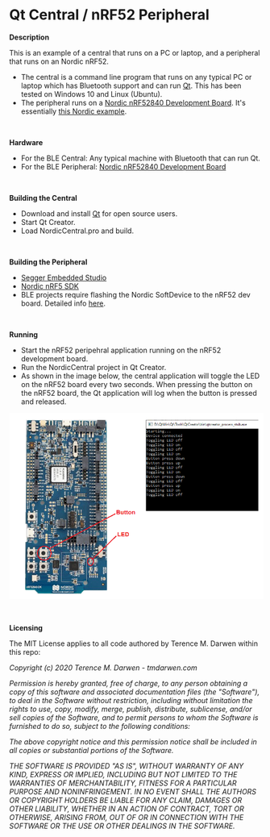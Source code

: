Qt Central / nRF52 Peripheral
=============================

**Description**

This is an example of a central that runs on a PC or laptop, and a peripheral that runs on an Nordic nRF52.
-   The central is a command line program that runs on any typical PC or laptop which has Bluetooth support and can run [Qt](https://www.qt.io/).  This has been tested on Windows 10 and Linux (Ubuntu).
-   The peripheral runs on a [Nordic nRF52840 Development Board](https://www.mouser.com/new/nordic-semiconductor/nordic-nRF52840-dev-kit/).  It's essentially [this Nordic example](https://infocenter.nordicsemi.com/topic/com.nordic.infocenter.sdk5.v14.2.0/ble_sdk_app_blinky.html).

 


**Hardware**
-   For the BLE Central: Any typical machine with Bluetooth that can run Qt.
-   For the BLE Peripheral: [Nordic nRF52840 Development Board](https://www.mouser.com/new/nordic-semiconductor/nordic-nRF52840-dev-kit/)

 


**Building the Central**
-   Download and install [Qt](https://www.qt.io/) for open source users.
-   Start Qt Creator.
-   Load NordicCentral.pro and build.

 


**Building the Peripheral**
-   [Segger Embedded Studio](https://www.nordicsemi.com/Software-and-Tools/Development-Tools/Segger-Embedded-Studio)
-   [Nordic nRF5 SDK](https://www.nordicsemi.com/Software-and-Tools/Software/nRF5-SDK) 
-   BLE projects require flashing the Nordic SoftDevice to the nRF52 dev board.  Detailed info [here](https://infocenter.nordicsemi.com/topic/com.nordic.infocenter.sdk5.v15.2.0/getting_started_softdevice.html).

 

**Running**
- Start the nRF52 peripehral application running on the nRF52 development board.
- Run the NordicCentral project in Qt Creator.
- As shown in the image below, the central application will toggle the LED on the nRF52 board every two seconds.  When pressing the button on the nRF52 board, the Qt application will log when the button is pressed and released.

![Heart Rate Collector Close Up](BoardAndCentral.png)

 

**Licensing**

The MIT License applies to all code authored by Terence M. Darwen within this repo:

*Copyright (c) 2020 Terence M. Darwen - tmdarwen.com*

*Permission is hereby granted, free of charge, to any person obtaining a copy of
this software and associated documentation files (the "Software"), to deal in
the Software without restriction, including without limitation the rights to
use, copy, modify, merge, publish, distribute, sublicense, and/or sell copies of
the Software, and to permit persons to whom the Software is furnished to do so,
subject to the following conditions:*

*The above copyright notice and this permission notice shall be included in all
copies or substantial portions of the Software.*

*THE SOFTWARE IS PROVIDED "AS IS", WITHOUT WARRANTY OF ANY KIND, EXPRESS OR
IMPLIED, INCLUDING BUT NOT LIMITED TO THE WARRANTIES OF MERCHANTABILITY, FITNESS
FOR A PARTICULAR PURPOSE AND NONINFRINGEMENT. IN NO EVENT SHALL THE AUTHORS OR
COPYRIGHT HOLDERS BE LIABLE FOR ANY CLAIM, DAMAGES OR OTHER LIABILITY, WHETHER
IN AN ACTION OF CONTRACT, TORT OR OTHERWISE, ARISING FROM, OUT OF OR IN
CONNECTION WITH THE SOFTWARE OR THE USE OR OTHER DEALINGS IN THE SOFTWARE.*
